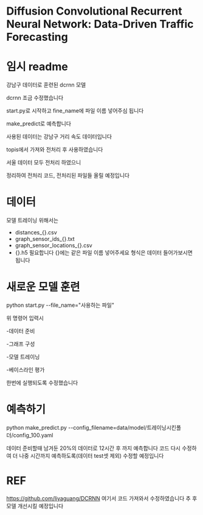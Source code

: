 # Diffusion Convolutional Recurrent Neural Network: Data-Driven Traffic Forecasting

# 임시 readme

강남구 데이터로 훈련된 dcrnn 모델

dcrnn 조금 수정했습니다

start.py로 시작하고 fine_name에 파일 이름 넣어주심 됩니다

make_predict로 예측합니다

사용된 데이터는 강남구 거리 속도 데이터입니다

topis에서 가져와 전처리 후 사용하였습니다

서울 데이터 모두 전처리 하였으니

정리하여 전처리 코드, 전처리된 파일들 올릴 예정입니다

# 데이터

모델 트레이닝 위해서는
- distances_{}.csv
- graph_sensor_ids_{}.txt
- graph_sensor_locations_{}.csv 
- {}.h5
필요합니다 {}에는 같은 파일 이름 넣어주세요
형식은 데이터 들어가보시면 됩니다


# 새로운 모델 훈련
python start.py --file_name="사용하는 파일"

 위 명령어 입력시

 -데이터 준비
 
 -그래프 구성
 
 -모델 트레이닝
 
 -베이스라인 평가
 
한번에 실행되도록 수정했습니다

# 예측하기
python make_predict.py --config_filename=data/model/트레이닝시킨폴더/config_100.yaml

데이터 준비할때 남겨둔 20%의 데이터로 12시간 후 까지 예측합니다
코드 다시 수정하여 더 나중 시간까지 예측하도록(데이터 test셋 제외) 수정할 예정입니다


# REF
https://github.com/liyaguang/DCRNN
여기서 코드 가져와서 수정하였습니다
추 후 모델 개선시킬 예정입니다
